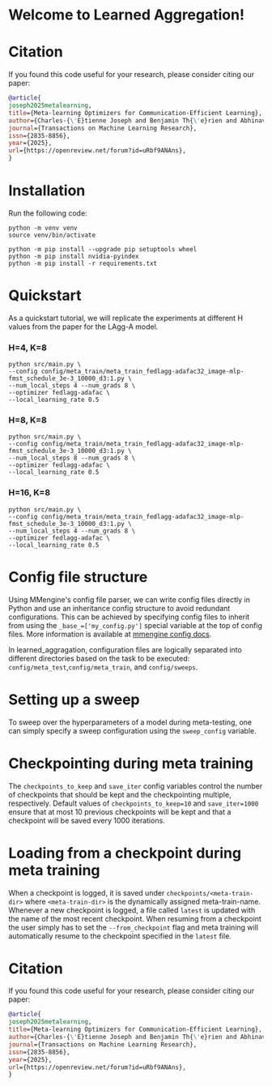 # Welcome to Learned Aggregation!

# Citation 
If you found this code useful for your research, please consider citing our paper:
```bibtex
@article{
joseph2025metalearning,
title={Meta-learning Optimizers for Communication-Efficient Learning},
author={Charles-{\'E}tienne Joseph and Benjamin Th{\'e}rien and Abhinav Moudgil and Boris Knyazev and Eugene Belilovsky},
journal={Transactions on Machine Learning Research},
issn={2835-8856},
year={2025},
url={https://openreview.net/forum?id=uRbf9ANAns},
}
```

# Installation

Run the following code:
```
python -m venv venv
source venv/bin/activate

python -m pip install --upgrade pip setuptools wheel
python -m pip install nvidia-pyindex
python -m pip install -r requirements.txt
```

# Quickstart

As a quickstart tutorial, we will replicate the experiments at different H values from the paper for the LAgg-A model.

### H=4, K=8
```
python src/main.py \
--config config/meta_train/meta_train_fedlagg-adafac32_image-mlp-fmst_schedule_3e-3_10000_d3:1.py \
--num_local_steps 4 --num_grads 8 \
--optimizer fedlagg-adafac \
--local_learning_rate 0.5
```

### H=8, K=8
```
python src/main.py \
--config config/meta_train/meta_train_fedlagg-adafac32_image-mlp-fmst_schedule_3e-3_10000_d3:1.py \
--num_local_steps 8 --num_grads 8 \
--optimizer fedlagg-adafac \
--local_learning_rate 0.5
```

### H=16, K=8
```
python src/main.py \
--config config/meta_train/meta_train_fedlagg-adafac32_image-mlp-fmst_schedule_3e-3_10000_d3:1.py \
--num_local_steps 4 --num_grads 8 \
--optimizer fedlagg-adafac \
--local_learning_rate 0.5
```

# Config file structure

Using MMengine's config file parser, we can write config files directly in Python and use an inheritance config structure to avoid redundant configurations. This can be achieved by specifying config files to inherit from using the 
```_base_=['my_config.py']``` 
special variable at the top of config files. More information is available at [mmengine config docs](https://mmengine.readthedocs.io/en/latest/advanced_tutorials/config.html).

In learned_aggragation, configuration files are logically separated into different directories based on the task to be executed: ```config/meta_test```,```config/meta_train```, and ```config/sweeps```. 

# Setting up a sweep
To sweep over the hyperparameters of a model during meta-testing, one can simply specify a sweep configuration using the ```sweep_config``` variable.


# Checkpointing during meta training
The ```checkpoints_to_keep``` and ```save_iter``` config variables control the number of checkpoints that should be kept and the checkpointing multiple, respectively. Default values of ```checkpoints_to_keep=10``` and ```save_iter=1000``` ensure that at most 10 previous checkpoints will be kept and that a checkpoint will be saved every 1000 iterations.

# Loading from a checkpoint during meta training
When a checkpoint is logged, it is saved under ```checkpoints/<meta-train-dir>``` where ```<meta-train-dir>``` is the dynamically assigned meta-train-name. Whenever a new checkpoint is logged, a file called ```latest``` is updated with the name of the most recent checkpoint. When resuming from a checkpoint the user simply has to set the ```--from_checkpoint``` flag and meta training will automatically resume to the checkpoint specified in the ```latest``` file.


# Citation 
If you found this code useful for your research, please consider citing our paper:
```bibtex
@article{
joseph2025metalearning,
title={Meta-learning Optimizers for Communication-Efficient Learning},
author={Charles-{\'E}tienne Joseph and Benjamin Th{\'e}rien and Abhinav Moudgil and Boris Knyazev and Eugene Belilovsky},
journal={Transactions on Machine Learning Research},
issn={2835-8856},
year={2025},
url={https://openreview.net/forum?id=uRbf9ANAns},
}
```
